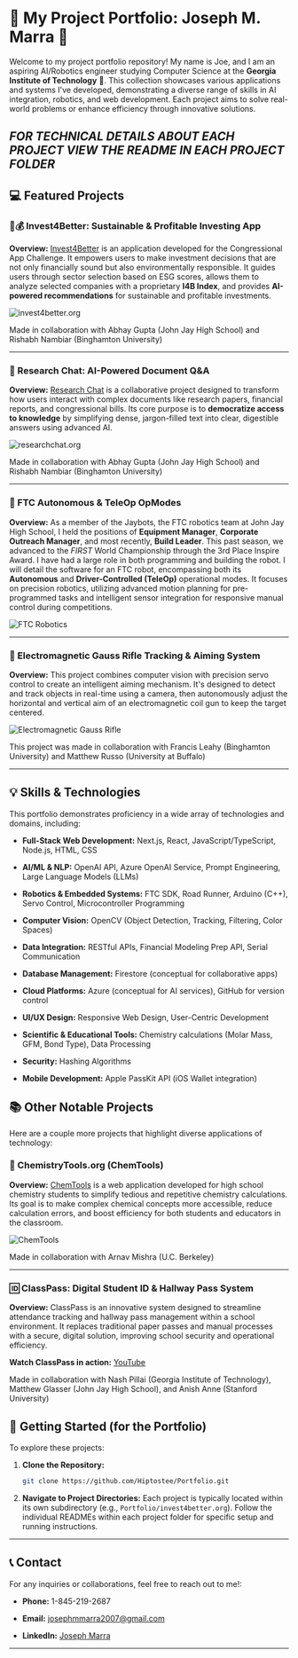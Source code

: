 # 🌟 My Project Portfolio: Joseph M. Marra 🚀

Welcome to my project portfolio repository! My name is Joe, and I am an aspiring AI/Robotics engineer studying Computer Science at the **Georgia Institute of Technology** 🐝. This collection showcases various applications and systems I've developed, demonstrating a diverse range of skills in AI integration, robotics, and web development. Each project aims to solve real-world problems or enhance efficiency through innovative solutions.

## **_FOR TECHNICAL DETAILS ABOUT EACH PROJECT VIEW THE README IN EACH PROJECT FOLDER_**

## 💻 Featured Projects

### 🌱💰 Invest4Better: Sustainable & Profitable Investing App

**Overview:** [Invest4Better](https://invest4better.org/) is an application developed for the Congressional App Challenge. It empowers users to make investment decisions that are not only financially sound but also environmentally responsible. It guides users through sector selection based on ESG scores, allows them to analyze selected companies with a proprietary **I4B Index**, and provides **AI-powered recommendations** for sustainable and profitable investments.

![invest4better.org](/images/invest4better.png)

Made in collaboration with Abhay Gupta (John Jay High School) and Rishabh Nambiar (Binghamton University)

---

### 💬 Research Chat: AI-Powered Document Q&A

**Overview:** [Research Chat](https://researchchat.org/) is a collaborative project designed to transform how users interact with complex documents like research papers, financial reports, and congressional bills. Its core purpose is to **democratize access to knowledge** by simplifying dense, jargon-filled text into clear, digestible answers using advanced AI.

![researchchat.org](/images/researchchat.png)

Made in collaboration with Abhay Gupta (John Jay High School) and Rishabh Nambiar (Binghamton University)

---

### 🤖 FTC Autonomous & TeleOp OpModes

**Overview:** As a member of the Jaybots, the FTC robotics team at John Jay High School, I held the positions of **Equipment Manager**, **Corporate Outreach Manager**, and most recently, **Build Leader**. This past season, we advanced to the _FIRST_ World Championship through the 3rd Place Inspire Award. I have had a large role in both programming and building the robot. I will detail the software for an FTC robot, encompassing both its **Autonomous** and **Driver-Controlled (TeleOp)** operational modes. It focuses on precision robotics, utilizing advanced motion planning for pre-programmed tasks and intelligent sensor integration for responsive manual control during competitions.

![FTC Robotics](/images/jaybots.png)

---

### 🔫 Electromagnetic Gauss Rifle Tracking & Aiming System

**Overview:** This project combines computer vision with precision servo control to create an intelligent aiming mechanism. It's designed to detect and track objects in real-time using a camera, then autonomously adjust the horizontal and vertical aim of an electromagnetic coil gun to keep the target centered.

![Electromagnetic Gauss Rifle](/images/gaussrifle.png)

This project was made in collaboration with Francis Leahy (Binghamton University) and Matthew Russo (University at Buffalo)

---

## 💡 Skills & Technologies

This portfolio demonstrates proficiency in a wide array of technologies and domains, including:

- **Full-Stack Web Development:** Next.js, React, JavaScript/TypeScript, Node.js, HTML, CSS

- **AI/ML & NLP:** OpenAI API, Azure OpenAI Service, Prompt Engineering, Large Language Models (LLMs)

- **Robotics & Embedded Systems:** FTC SDK, Road Runner, Arduino (C++), Servo Control, Microcontroller Programming

- **Computer Vision:** OpenCV (Object Detection, Tracking, Filtering, Color Spaces)

- **Data Integration:** RESTful APIs, Financial Modeling Prep API, Serial Communication

- **Database Management:** Firestore (conceptual for collaborative apps)

- **Cloud Platforms:** Azure (conceptual for AI services), GitHub for version control

- **UI/UX Design:** Responsive Web Design, User-Centric Development

- **Scientific & Educational Tools:** Chemistry calculations (Molar Mass, GFM, Bond Type), Data Processing

- **Security:** Hashing Algorithms

- **Mobile Development:** Apple PassKit API (iOS Wallet integration)

## 📚 Other Notable Projects

Here are a couple more projects that highlight diverse applications of technology:

### 🧪 ChemistryTools.org (ChemTools)

**Overview:** [ChemTools](https://chemistrytools.org/) is a web application developed for high school chemistry students to simplify tedious and repetitive chemistry calculations. Its goal is to make complex chemical concepts more accessible, reduce calculation errors, and boost efficiency for both students and educators in the classroom.

![ChemTools](/images/chemtools.png)

Made in collaboration with Arnav Mishra (U.C. Berkeley)

---

### 🆔 ClassPass: Digital Student ID & Hallway Pass System

**Overview:** ClassPass is an innovative system designed to streamline attendance tracking and hallway pass management within a school environment. It replaces traditional paper passes and manual processes with a secure, digital solution, improving school security and operational efficiency.

**Watch ClassPass in action:** [YouTube](https://www.youtube.com/watch?v=s2mmniL59G4)

Made in collaboration with Nash Pillai (Georgia Institute of Technology), Matthew Glasser (John Jay High School), and Anish Anne (Stanford University)

## 🚀 Getting Started (for the Portfolio)

To explore these projects:

1.  **Clone the Repository:**

    ```bash
    git clone https://github.com/Hiptostee/Portfolio.git
    ```

2.  **Navigate to Project Directories:**
    Each project is typically located within its own subdirectory (e.g., `Portfolio/invest4better.org`). Follow the individual READMEs within each project folder for specific setup and running instructions.

---

## 📞 Contact

For any inquiries or collaborations, feel free to reach out to me!:

- **Phone:** 1-845-219-2687

- **Email:** josephmmarra2007@gmail.com

- **LinkedIn:** [Joseph Marra](https://linkedin.com/in/joseph-marra-245185273/)

---
